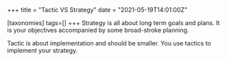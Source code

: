 +++
title = "Tactic VS Strategy"
date = "2021-05-19T14:01:00Z"

[taxonomies]
tags=[]
+++
Strategy is all about long term goals and plans. It is your objectives accompanied by some broad-stroke planning.

Tactic is about implementation and should be smaller. You use tactics to implement your strategy.
